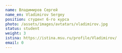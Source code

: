 ```yaml
---
name: Владимиров Сергей
name_en: Vladimirov Sergey
position: студент 6-го курса
photo: /assets/images/avtatars/vladimirov.jpg
status: student
weight: 3
istina: https://istina.msu.ru/profile/Vladimirov/
email: 0
---
```

